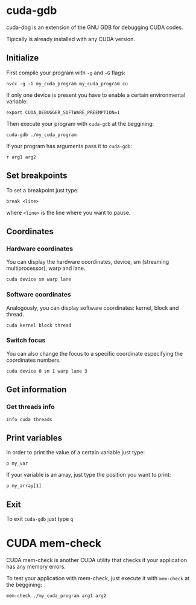 # cuda-gdb

cuda-dbg is an extension of the GNU GDB for debugging CUDA codes.

Tipically is already installed with any CUDA version.



## Initialize

First compile your program with `-g` and `-G` flags:

```nvcc -g -G my_cuda_program my_cuda_program.cu```

If only one device is present you have to enable a certain environmental variable:

```export CUDA_DEBUGGER_SOFTWARE_PREEMPTION=1```


Then execute your program with `cuda-gdb` at the beggining:

```cuda-gdb ./my_cuda_program```

If your program has arguments pass it to `cuda-gdb`:

```r arg1 arg2```

## Set breakpoints

To set a breakpoint just type:

```break <line>```

where `<line>` is the line where you want to pause.



## Coordinates

### Hardware coordinates

You can display the hardware coordinates, device, sm (streaming multiprocessor), warp and lane.

```cuda device sm warp lane```

### Software coordinates

Analogously, you can display software coordinates: kernel, block and thread.

```cuda kernel block thread```

### Switch focus

You can also change the focus to a specific coordinate especifying the coordinates numbers.

```cuda device 0 sm 1 warp lane 3```

## Get information

### Get threads info

```info cuda threads```

## Print variables

In order to print the value of a certain variable just type:

```p my_var```

If your variable is an array, just type the position you want to print:

```p my_array[1]```

## Exit

To exit `cuda-gdb` just type `q`


# CUDA mem-check

CUDA mem-check is another CUDA utility that checks if your application has any memory errors.

To test your application with mem-check, just execute it with `mem-check` at the beggining:

```mem-check ./my_cuda_program arg1 arg2```
